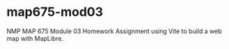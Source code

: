 # map675-mod03
NMP MAP 675 Module 03 Homework Assignment using Vite to build a web map with MapLibre.
